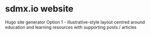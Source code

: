 # sdmx.io website 
Hugo site generator
Option 1 - illustrative-style layout centred around education and learning resources with supporting posts / articles
